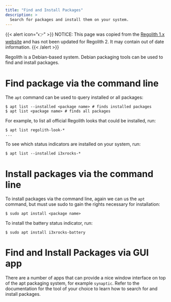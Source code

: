 ```yaml
---
title: "Find and Install Packages"
description: >
  Search for packages and install them on your system.
---
```


{{< alert icon="👉" >}}
NOTICE: This page was copied from the [Regolith 1.x website](https://regolith-linux.org) and has not been updated for Regolith 2.  It may contain out of date information.
{{< /alert >}}

Regolith is a Debian-based system. Debian packaging tools can be used to find and install packages.

# Find package via the command line

The `apt` command can be used to query installed or all packages:

```console
$ apt list --installed <package name> # finds installed packages
$ apt list <package name> # finds all packages
```

For example, to list all official Regolith looks that could be installed, run:

```console
$ apt list regolith-look-*
...
```

To see which status indicators are installed on your system, run:

```console
$ apt list --installed i3xrocks-*
```

# Install packages via the command line

To install packages via the command line, again we can us the `apt` command, but must use sudo to gain the rights necessary for installation:

```console
$ sudo apt install <package name>
```

To install the battery status indicator, run:

```console
$ sudo apt install i3xrocks-battery
```

# Find and Install Packages via GUI app

There are a number of apps that can provide a nice window interface on top of the apt packaging system, for example `synaptic`. Refer to the documentation for the tool of your choice to learn how to search for and install packages.
